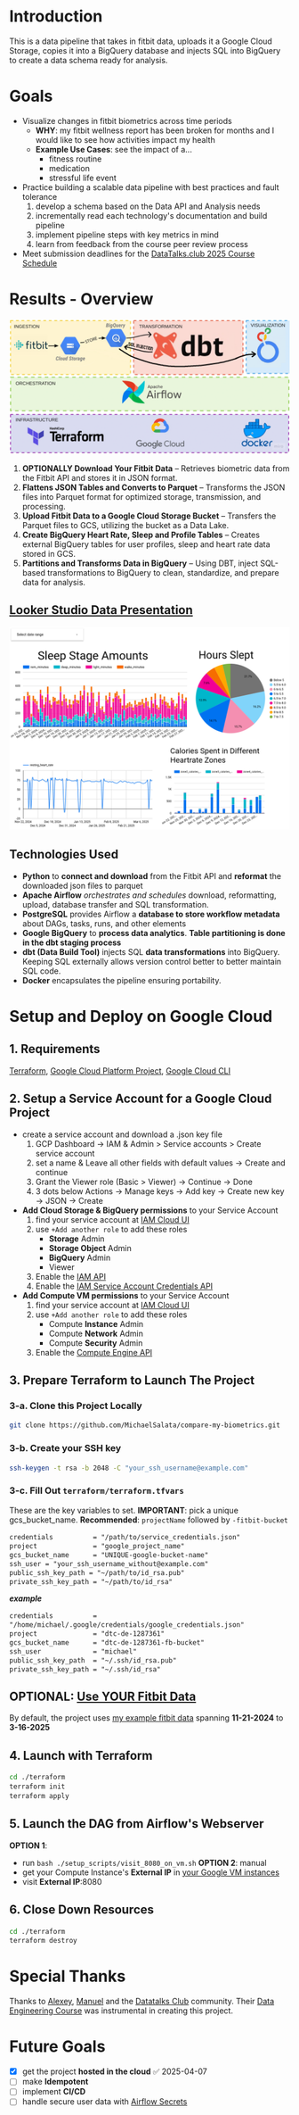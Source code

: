 # Introduction
This is a data pipeline that takes in fitbit data, uploads it a Google Cloud Storage, copies it into a BigQuery database and injects SQL into BigQuery to create a data schema ready for analysis.
# Goals
- Visualize changes in fitbit biometrics across time periods
	- **WHY**: my fitbit wellness report has been broken for months and I would like to see how activities impact my health
	- **Example Use Cases**: see the impact of a...
		- fitness routine
		- medication
		- stressful life event
- Practice building a scalable data pipeline with best practices and fault tolerance
	1. develop a schema based on the Data API and Analysis needs
	2. incrementally read each technology's documentation and build pipeline
	3. implement pipeline steps with key metrics in mind
	4. learn from feedback from the course peer review process
- Meet submission deadlines for the [DataTalks.club 2025 Course Schedule](https://courses.datatalks.club/de-zoomcamp-2025/)
# Results - Overview
![Data Pipeline visualized](https://github.com/MichaelSalata/compare-my-biometrics/blob/main/imgs/orchestration_visualized.png)

1. **OPTIONALLY Download Your Fitbit Data** – Retrieves biometric data from the Fitbit API and stores it in JSON format.
2. **Flattens JSON Tables and Converts to Parquet** – Transforms the JSON files into Parquet format for optimized storage, transmission, and processing.
3. **Upload Fitbit Data to a Google Cloud Storage Bucket** – Transfers the Parquet files to GCS, utilizing the bucket as a Data Lake.
4. **Create BigQuery Heart Rate, Sleep and Profile Tables** – Creates external BigQuery tables for user profiles, sleep and heart rate data stored in GCS.
5. **Partitions and Transforms Data in BigQuery** – Using DBT, inject SQL-based transformations to BigQuery to clean, standardize, and prepare data for analysis.

## [Looker Studio Data Presentation](https://lookerstudio.google.com/reporting/62d48d66-0361-4d53-9927-ed9a604cafd9/page/30qCF)
![Looker Studio Preview](https://github.com/MichaelSalata/compare-my-biometrics/blob/main/imgs/Screenshot%20from%202025-03-24%2020-08-14.png)

## Technologies Used
- **Python** to **connect and download** from the Fitbit API and **reformat** the downloaded json files to parquet
- **Apache Airflow** *orchestrates and schedules* download, reformatting, upload, database transfer and SQL transformation.
- **PostgreSQL** provides Airflow a **database to store workflow metadata** about DAGs, tasks, runs, and other elements
- **Google BigQuery** to **process data analytics**. **Table partitioning is done in the dbt staging process**
- **dbt (Data Build Tool)** injects SQL **data transformations** into BigQuery. Keeping SQL externally allows version control better to better maintain SQL code.
- **Docker** encapsulates the pipeline ensuring portability.

# Setup and Deploy on Google Cloud
## 1. Requirements
[Terraform](https://developer.hashicorp.com/terraform/install?product_intent=terraform),  [Google Cloud Platform Project](https://console.cloud.google.com/),  [Google Cloud CLI](https://cloud.google.com/sdk/docs/install)

## 2. Setup a Service Account for a Google Cloud Project
- create a service account and download a .json key file
	1. GCP Dashboard -> IAM & Admin > Service accounts > Create service account
	2. set a name & Leave all other fields with default values -> Create and continue
	3. Grant the Viewer role (Basic > Viewer) -> Continue -> Done
	4. 3 dots below Actions -> Manage keys -> Add key -> Create new key -> JSON -> Create
- **Add Cloud Storage & BigQuery permissions** to your Service Account
	1. find your service account at [IAM Cloud UI](https://console.cloud.google.com/iam-admin/iam) 
	2. use `+Add another role` to add these roles
		- **Storage** Admin
		- **Storage Object** Admin
		- **BigQuery** Admin
		- Viewer
	3. Enable the [IAM API](https://console.cloud.google.com/apis/library/iam.googleapis.com)
	4. Enable the [IAM Service Account Credentials API](https://console.cloud.google.com/apis/library/iamcredentials.googleapis.com)
- **Add Compute VM permissions** to your Service Account
	1. find your service account at [IAM Cloud UI](https://console.cloud.google.com/iam-admin/iam) 
	2. use `+Add another role` to add these roles
		- Compute **Instance** Admin
		- Compute **Network** Admin
		- Compute **Security** Admin
	3. Enable the [Compute Engine API](https://console.cloud.google.com/apis/library/compute.googleapis.com)

## 3. Prepare Terraform to Launch The Project
### 3-a. Clone this Project Locally
```bash
git clone https://github.com/MichaelSalata/compare-my-biometrics.git
```
### 3-b. Create your SSH key
```bash
ssh-keygen -t rsa -b 2048 -C "your_ssh_username@example.com"
```
### 3-c. Fill Out `terraform/terraform.tfvars`
These are the key variables to set.
**IMPORTANT**: pick a unique gcs_bucket_name. **Recommended**: `projectName` followed by `-fitbit-bucket`
```
credentials          = "/path/to/service_credentials.json"
project              = "google_project_name"
gcs_bucket_name      = "UNIQUE-google-bucket-name"
ssh_user = "your_ssh_username_without@example.com"
public_ssh_key_path = "~/path/to/id_rsa.pub"
private_ssh_key_path = "~/path/to/id_rsa"
```
***example***
```
credentials          = "/home/michael/.google/credentials/google_credentials.json"
project              = "dtc-de-1287361"
gcs_bucket_name      = "dtc-de-1287361-fb-bucket"
ssh_user             = "michael"
public_ssh_key_path  = "~/.ssh/id_rsa.pub"
private_ssh_key_path = "~/.ssh/id_rsa"
```
## OPTIONAL: [Use YOUR Fitbit Data](https://github.com/MichaelSalata/compare-my-biometrics/blob/main/Use-Your-Fitbit-Data.md)
By default, the project uses [my example fitbit data](https://github.com/MichaelSalata/compare-my-biometrics/tree/main/airflow-gcp/example_data)  spanning **11-21-2024**  to  **3-16-2025**
## 4. Launch with Terraform
```bash
cd ./terraform
terraform init
terraform apply
```
## 5. Launch the DAG from Airflow's Webserver
**OPTION 1**:
- run `bash ./setup_scripts/visit_8080_on_vm.sh` 
**OPTION 2**: manual
- get your Compute Instance's **External IP** in [your Google VM instances](https://console.cloud.google.com/compute/instances)
- visit **External IP**:8080
## 6. Close Down Resources
```bash
cd ./terraform
terraform destroy
```

# Special Thanks
Thanks to [Alexey](https://github.com/alexeygrigorev), [Manuel](https://github.com/ManuelGuerra1987) and the [Datatalks Club](https://datatalks.club/) community. Their [Data Engineering Course](https://github.com/DataTalksClub/data-engineering-zoomcamp) was instrumental in creating this project.

# Future Goals
- [x] get the project **hosted in the cloud** ✅ 2025-04-07
- [ ] make **Idempotent**
- [ ] implement **CI/CD**
- [ ] handle secure user data with [Airflow Secrets](https://airflow.apache.org/docs/apache-airflow/stable/security/secrets/index.html)
